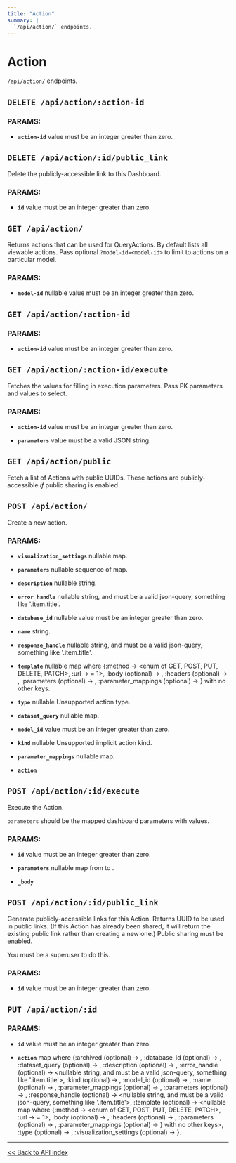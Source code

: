 ```yaml
---
title: "Action"
summary: |
  `/api/action/` endpoints.
---
```


# Action

`/api/action/` endpoints.

## `DELETE /api/action/:action-id`

### PARAMS:

-  **`action-id`** value must be an integer greater than zero.

## `DELETE /api/action/:id/public_link`

Delete the publicly-accessible link to this Dashboard.

### PARAMS:

-  **`id`** value must be an integer greater than zero.

## `GET /api/action/`

Returns actions that can be used for QueryActions. By default lists all viewable actions. Pass optional
  `?model-id=<model-id>` to limit to actions on a particular model.

### PARAMS:

-  **`model-id`** nullable value must be an integer greater than zero.

## `GET /api/action/:action-id`

### PARAMS:

-  **`action-id`** value must be an integer greater than zero.

## `GET /api/action/:action-id/execute`

Fetches the values for filling in execution parameters. Pass PK parameters and values to select.

### PARAMS:

-  **`action-id`** value must be an integer greater than zero.

-  **`parameters`** value must be a valid JSON string.

## `GET /api/action/public`

Fetch a list of Actions with public UUIDs. These actions are publicly-accessible *if* public sharing is enabled.

## `POST /api/action/`

Create a new action.

### PARAMS:

-  **`visualization_settings`** nullable map.

-  **`parameters`** nullable sequence of map.

-  **`description`** nullable string.

-  **`error_handle`** nullable string, and must be a valid json-query, something like '.item.title'.

-  **`database_id`** nullable value must be an integer greater than zero.

-  **`name`** string.

-  **`response_handle`** nullable string, and must be a valid json-query, something like '.item.title'.

-  **`template`** nullable map where {:method -> <enum of GET, POST, PUT, DELETE, PATCH>, :url -> <string with length >= 1>, :body (optional) -> <nullable string>, :headers (optional) -> <nullable string>, :parameters (optional) -> <nullable sequence of map>, :parameter_mappings (optional) -> <nullable map>} with no other keys.

-  **`type`** nullable Unsupported action type.

-  **`dataset_query`** nullable map.

-  **`model_id`** value must be an integer greater than zero.

-  **`kind`** nullable Unsupported implicit action kind.

-  **`parameter_mappings`** nullable map.

-  **`action`**

## `POST /api/action/:id/execute`

Execute the Action.

   `parameters` should be the mapped dashboard parameters with values.

### PARAMS:

-  **`id`** value must be an integer greater than zero.

-  **`parameters`** nullable map from <keyword> to <anything>.

-  **`_body`**

## `POST /api/action/:id/public_link`

Generate publicly-accessible links for this Action. Returns UUID to be used in public links. (If this
  Action has already been shared, it will return the existing public link rather than creating a new one.) Public
  sharing must be enabled.

You must be a superuser to do this.

### PARAMS:

-  **`id`** value must be an integer greater than zero.

## `PUT /api/action/:id`

### PARAMS:

-  **`id`** value must be an integer greater than zero.

-  **`action`** map where {:archived (optional) -> <nullable boolean>, :database_id (optional) -> <nullable value must be an integer greater than zero.>, :dataset_query (optional) -> <nullable map>, :description (optional) -> <nullable string>, :error_handle (optional) -> <nullable string, and must be a valid json-query, something like '.item.title'>, :kind (optional) -> <nullable Unsupported implicit action kind>, :model_id (optional) -> <nullable value must be an integer greater than zero.>, :name (optional) -> <nullable string>, :parameter_mappings (optional) -> <nullable map>, :parameters (optional) -> <nullable sequence of map>, :response_handle (optional) -> <nullable string, and must be a valid json-query, something like '.item.title'>, :template (optional) -> <nullable map where {:method -> <enum of GET, POST, PUT, DELETE, PATCH>, :url -> <string with length >= 1>, :body (optional) -> <nullable string>, :headers (optional) -> <nullable string>, :parameters (optional) -> <nullable sequence of map>, :parameter_mappings (optional) -> <nullable map>} with no other keys>, :type (optional) -> <nullable Unsupported action type>, :visualization_settings (optional) -> <nullable map>}.

---

[<< Back to API index](../api-documentation.md)